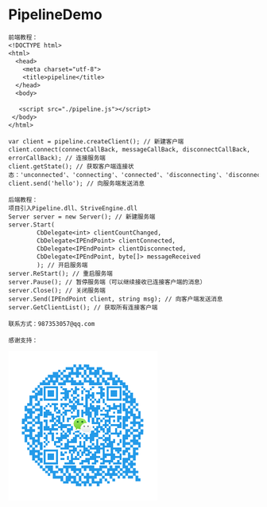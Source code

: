 # PipelineDemo

    前端教程：
    <!DOCTYPE html>
    <html>
      <head>
        <meta charset="utf-8">
        <title>pipeline</title>
      </head>
      <body>

       <script src="./pipeline.js"></script>
     </body>
    </html>

    var client = pipeline.createClient(); // 新建客户端
    client.connect(connectCallBack, messageCallBack, disconnectCallBack, errorCallBack); // 连接服务端
    client.getState(); // 获取客户端连接状态：'unconnected'、'connecting'、'connected'、'disconnecting'、'disconnected'
    client.send('hello'); // 向服务端发送消息

    后端教程：
    项目引入Pipeline.dll、StriveEngine.dll
    Server server = new Server(); // 新建服务端
    server.Start(
            CbDelegate<int> clientCountChanged,
            CbDelegate<IPEndPoint> clientConnected,
            CbDelegate<IPEndPoint> clientDisconnected,
            CbDelegate<IPEndPoint, byte[]> messageReceived
            ); // 开启服务端
    server.ReStart(); // 重启服务端
    server.Pause(); // 暂停服务端（可以继续接收已连接客户端的消息）
    server.Close(); // 关闭服务端
    server.Send(IPEndPoint client, string msg); // 向客户端发送消息
    server.GetClientList(); // 获取所有连接客户端

    联系方式：987353057@qq.com

    感谢支持：
![](https://github.com/987353057/PipelineDemo/blob/987353057-patch-1/1585396041.png)
